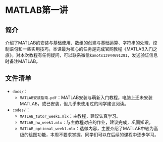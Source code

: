 # MATLAB第一讲

## 简介

介绍了MATLAB的安装与基础使用、数组的创建与基础运算、字符串的处理、控制语句和一些实用技巧。本课最为核心的任务是完成官网教程《MATLAB入门之旅》。对本次教程有任何疑问，可以联系微信<code>kamots13944691281</code>，发送验证信息时备注MATLAB。

## 文件清单

- <code>docs/</code>：
  - <code>MATLAB安装指南.pdf</code>：MATLAB安装与萌新入门教程，电脑上还未安装MATLAB，或已安装，但几乎未使用过的同学建议阅读。
- <code>codes/</code>：
  - <code>MATLAB_tutor_week1.mlx</code>：主教程，建议认真学习。
  - <code>MATLAB_hw_week1.mlx</code>：与主教程对应的作业，建议完成，巩固知识。
  - <code>MATLAB_optional_week1.mlx</code>：选做内容，主要介绍了MATLAB中较为高级的绘图功能，本周不要求掌握。同学们可以在后续的课程中逐步学习。



